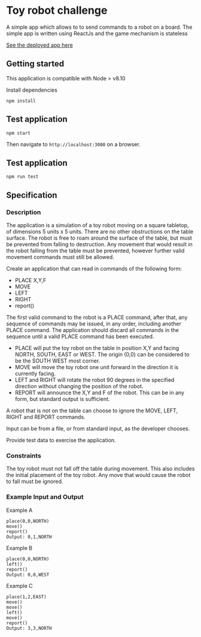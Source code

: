 # Toy robot challenge
A simple app which allows to to send commands to a robot on a board.
The simple app is written using ReactJs and the game mechanism is stateless

[See the deployed app here](https://tender-brattain-a8c198.netlify.com/)

## Getting started
This application is compatible with Node > v8.10

Install dependencies
```
npm install
```

## Test application
```
npm start
```
Then navigate to `http://localhost:3000` on a browser.

## Test application

```
npm run test
```

## Specification

### Description

The application is a simulation of a toy robot moving on a square tabletop, of dimensions 5 units x 5 units. There are no other obstructions on the table surface.
The robot is free to roam around the surface of the table, but must be prevented from falling to destruction. Any movement that would result in the robot falling from the table must be prevented, however further valid movement commands must still be allowed.

Create an application that can read in commands of the following form:

- PLACE X,Y,F
- MOVE
- LEFT
- RIGHT
- report()

The first valid command to the robot is a PLACE command, after that, any sequence of commands may be issued, in any order, including another PLACE command. The application should discard all commands in the sequence until a valid PLACE command has been executed.

- PLACE will put the toy robot on the table in position X,Y and facing NORTH, SOUTH, EAST or WEST. The origin (0,0) can be considered to be the SOUTH WEST most corner.
- MOVE will move the toy robot one unit forward in the direction it is currently facing.
- LEFT and RIGHT will rotate the robot 90 degrees in the specified direction without changing the position of the robot.
- REPORT will announce the X,Y and F of the robot. This can be in any form, but standard output is sufficient.

A robot that is not on the table can choose to ignore the MOVE, LEFT, RIGHT and REPORT commands.

Input can be from a file, or from standard input, as the developer chooses.

Provide test data to exercise the application.

### Constraints
The toy robot must not fall off the table during movement. This also includes the initial placement of the toy robot. Any move that would cause the robot to fall must be ignored.

### Example Input and Output

Example A
```
place(0,0,NORTH)
move()
report()
Output: 0,1,NORTH
```

Example B
```
place(0,0,NORTH)
left()
report()
Output: 0,0,WEST
```

Example C
```
place(1,2,EAST)
move()
move()
left()
move()
report()
Output: 3,3,NORTH
```
